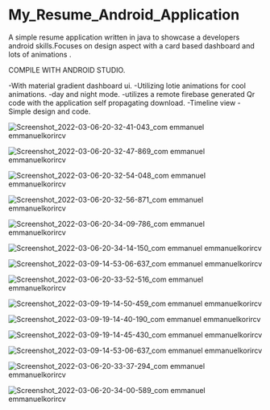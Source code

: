 # My_Resume_Android_Application
A simple resume application written in java to showcase a developers android skills.Focuses on design aspect with a card based dashboard and lots of animations .

COMPILE WITH ANDROID STUDIO. 

-With material gradient dashboard ui.
-Utilizing lotie animations for cool animations.
-day and night mode.
-utilizes a remote firebase generated Qr code with the application self propagating download.
-Timeline view 
-Simple design and code.

![Screenshot_2022-03-06-20-32-41-043_com emmanuel emmanuelkorircv](https://user-images.githubusercontent.com/41972019/156934813-215911ad-46f3-4598-985c-65ebe5d74452.jpg)

![Screenshot_2022-03-06-20-32-47-869_com emmanuel emmanuelkorircv](https://user-images.githubusercontent.com/41972019/156934816-8f618e93-ed2a-46a2-844e-9879eea72a2d.jpg)


![Screenshot_2022-03-06-20-32-54-048_com emmanuel emmanuelkorircv](https://user-images.githubusercontent.com/41972019/156934818-2564dcc5-67da-4387-aa7b-cb05d2aa2780.jpg)

![Screenshot_2022-03-06-20-32-56-871_com emmanuel emmanuelkorircv](https://user-images.githubusercontent.com/41972019/156934826-86058ab3-15ce-4b91-ba4e-d83ec1241ca7.jpg)


![Screenshot_2022-03-06-20-34-09-786_com emmanuel emmanuelkorircv](https://user-images.githubusercontent.com/41972019/156934862-c6fcaa16-afa9-43c1-9ff1-6a3b39c3213a.jpg)


![Screenshot_2022-03-06-20-34-14-150_com emmanuel emmanuelkorircv](https://user-images.githubusercontent.com/41972019/156934863-ca05a070-b8c3-4f76-8a46-068ab381f64c.jpg)

![Screenshot_2022-03-09-14-53-06-637_com emmanuel emmanuelkorircv](https://user-images.githubusercontent.com/41972019/157437143-c862c8c3-873b-4774-aa09-e1b17337cbbd.jpg)

![Screenshot_2022-03-06-20-33-52-516_com emmanuel emmanuelkorircv](https://user-images.githubusercontent.com/41972019/156934858-d7e63a36-3c45-43e0-b2bc-81e52c232c56.jpg)

![Screenshot_2022-03-09-19-14-50-459_com emmanuel emmanuelkorircv](https://user-images.githubusercontent.com/41972019/157683768-08ffa4a7-cddf-4f7b-ba75-514db8e6c630.jpg)

![Screenshot_2022-03-09-19-14-40-190_com emmanuel emmanuelkorircv](https://user-images.githubusercontent.com/41972019/157683790-43ccbff0-f538-4829-bfda-055be27f9a21.jpg)

![Screenshot_2022-03-09-19-14-45-430_com emmanuel emmanuelkorircv](https://user-images.githubusercontent.com/41972019/157683830-ea3347f4-2f90-4123-aac3-1f5294ae35fb.jpg)

![Screenshot_2022-03-09-14-53-06-637_com emmanuel emmanuelkorircv](https://user-images.githubusercontent.com/41972019/157683848-ab3659f5-4896-4f30-84ba-65cedc19f33b.jpg)

![Screenshot_2022-03-06-20-33-37-294_com emmanuel emmanuelkorircv](https://user-images.githubusercontent.com/41972019/156935094-2de11001-c84c-4cb4-81ec-a6e4fe30c9c2.jpg)

![Screenshot_2022-03-06-20-34-00-589_com emmanuel emmanuelkorircv](https://user-images.githubusercontent.com/41972019/156935103-40886f31-815b-4913-9a75-2c67fe2c87ab.jpg)
